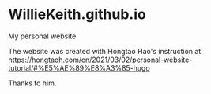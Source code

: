 # WillieKeith.github.io
My personal website

The website was created with Hongtao Hao's instruction at:
https://hongtaoh.com/cn/2021/03/02/personal-website-tutorial/#%E5%AE%89%E8%A3%85-hugo

Thanks to him.
